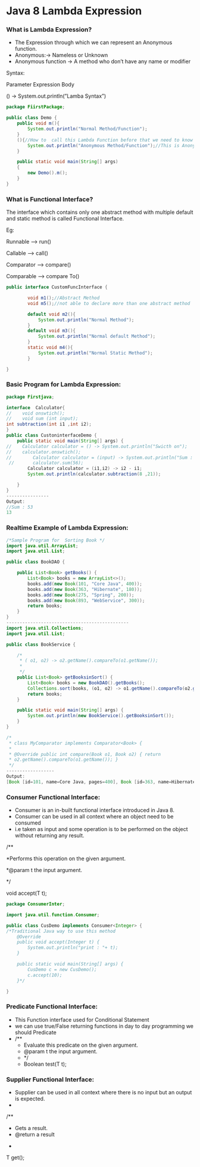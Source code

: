 # Java 8 Lambda Expression

### What is Lambda Expression?

- The Expression through which we can represent an Anonymous function.
- Anonymous:→ Nameless or Unknown
- Anonymous function → A method who don’t have any name or modifier

Syntax:

Parameter      Expression        Body

()                  →                   System.out.println(”Lamba Syntax”)

```java
package FiirstPackage;

public class Demo {
    public void m(){
        System.out.println("Normal Method/Function");
    }
    (){//How to  call this Lambda Function before that we need to know Function Interface 
        System.out.println("Anonymous Method/Function");//This is Anonymous function
    }

    public static void main(String[] args)
    {
        new Demo().m();
    }
}
```

### What is Functional Interface?

The interface which contains only one abstract method with multiple default and  static method is called Functional Interface.

Eg:

Runnable —> run()

Callable —> call()

Comparator —> compare()

Comparable —> compare To()

```java
public interface CustomFuncInterface {

        void m1();//Abstract Method
        void m5();//not able to declare more than one abstract method

        default void m2(){
            System.out.println("Normal Method");
        }
        default void m3(){
            System.out.println("Normal default Method");
        }
        static void m4(){
            System.out.println("Normal Static Method");
        }

}
```

### Basic Program for Lambda Expression:

```java
package Firstjava;

interface  Calculator{
//    void onswtich();
//    void sum (int input);
int subtraction(int i1 ,int i2);
}
public class CustoninterfaceDemo {
    public static void main(String[] args) {
//    Calculator calculator = () -> System.out.println("Swicth on");
//    calculator.onswtich();
//        Calculator calculator = (input) -> System.out.println("Sum : " + input);
 //       calculator.sum(56);
		Calculator calculator = (i1,i2) -> i2 - i1;
        System.out.println(calculator.subtraction(8 ,21));

    }
}
----------------
Output:
//Sum : 53
13
```

### Realtime Example of Lambda Expression:

```java
/*Sample Program for  Sorting Book */
import java.util.ArrayList;
import java.util.List;

public class BookDAO {

	public List<Book> getBooks() {
		List<Book> books = new ArrayList<>();
		books.add(new Book(101, "Core Java", 400));
		books.add(new Book(363, "Hibernate", 180));
		books.add(new Book(275, "Spring", 200));
		books.add(new Book(893, "WebService", 300));
		return books;
	}
}
----------------------------------------------
import java.util.Collections;
import java.util.List;

public class BookService {

	/*
	 * ( o1, o2) -> o2.getName().compareTo(o1.getName());
	 * 
	 */
	public List<Book> getBooksinSort() {
		List<Book> books = new BookDAO().getBooks();
		Collections.sort(books, (o1, o2) -> o1.getName().compareTo(o2.getName()));
		return books;
	}

	public static void main(String[] args) {
		System.out.println(new BookService().getBooksinSort());
	}
}

/*
 * class MyComparator implements Comparator<Book> {
 * 
 * @Override public int compare(Book o1, Book o2) { return
 * o2.getName().compareTo(o1.getName()); }
 */
------------------
Output:
[Book [id=101, name=Core Java, pages=400], Book [id=363, name=Hibernate, pages=180], Book [id=275, name=Spring, pages=200], Book [id=893, name=WebService, pages=300]]
```

### Consumer Functional Interface:

- Consumer<T> is an in-built functional interface introduced in Java 8.
- Consumer can be used in all context where an object need to be consumed
- i.e taken as input and some operation is to be performed on the object without returning any result.

/**

*Performs this operation on the given argument.

*@param t the input argument.

*/ 

void accept(T t);

```java
package ConsumerInter;

import java.util.function.Consumer;

public class CusDemo implements Consumer<Integer> {
/*Traditional Java way to use this method
    @Override
    public void accept(Integer t) {
        System.out.println("print : "+ t);
    }

    public static void main(String[] args) {
        CusDemo c = new CusDemo();
        c.accept(10);
    }*/

}
```

### Predicate Functional Interface:

- This Function interface used for Conditional Statement
- we can use true/False returning functions in day to day programming we should Predicate
- /**
    - Evaluate this predicate on the given argument.
    - @param t the input argument.
    - */
    - Boolean test(T t);

### Supplier Functional Interface:

- Supplier can be used in all context where there is no input but an output is expected.
- 

/**

- Gets a result.
- @return a result
*

T get();
